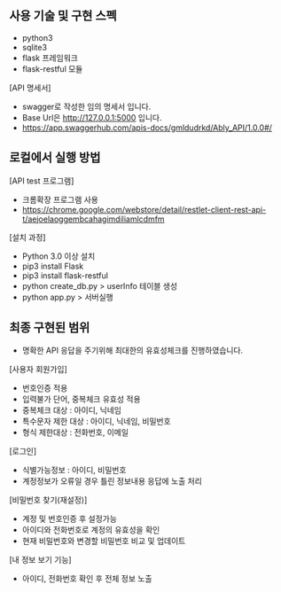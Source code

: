 사용 기술 및 구현 스펙
-
- python3
- sqlite3
- flask 프레임워크
- flask-restful 모듈

[API 명세서]
- swagger로 작성한 임의 명세서 입니다.
- Base Url은 http://127.0.0.1:5000 입니다.
- https://app.swaggerhub.com/apis-docs/gmldudrkd/Ably_API/1.0.0#/

로컬에서 실행 방법
-
[API test 프로그램]
- 크롬확장 프로그램 사용
- https://chrome.google.com/webstore/detail/restlet-client-rest-api-t/aejoelaoggembcahagimdiliamlcdmfm

[설치 과정]
- Python 3.0 이상 설치
- pip3 install Flask
- pip3 install flask-restful
- python create_db.py > userInfo 테이블 생성
- python app.py > 서버실행

최종 구현된 범위
-
- 명확한 API 응답을 주기위해 최대한의 유효성체크를 진행하였습니다.

[사용자 회원가입]
- 번호인증 적용
- 입력불가 단어, 중복체크 유효성 적용
- 중복체크 대상 : 아이디, 닉네임
- 특수문자 제한 대상 : 아이디, 닉네임, 비밀번호
- 형식 제한대상 : 전화번호, 이메일

[로그인]
- 식별가능정보 : 아이디, 비밀번호
- 계정정보가 오류일 경우 틀린 정보내용 응답에 노출 처리

[비밀번호 찾기(재설정)]
- 계정 및 번호인증 후 설정가능
- 아이디와 전화번호로 계정의 유효성을 확인
- 현재 비밀번호와 변경할 비밀번호 비교 및 업데이트

[내 정보 보기 기능]
- 아이디, 전화번호 확인 후 전체 정보 노출